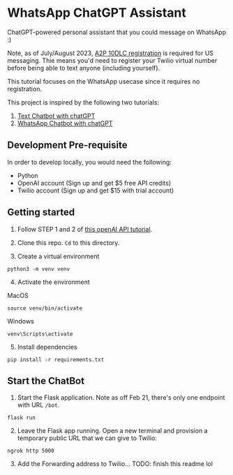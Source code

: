 # WhatsApp ChatGPT Assistant
ChatGPT-powered personal assistant that you could message on WhatsApp :)

Note, as of July/August 2023, [A2P 10DLC registration](https://console.twilio.com/us1/develop/sms/regulatory-compliance/a2p-10dlc-overview) is required for US messaging. Thie means you'd need to register your Twilio virtual number before being able to text anyone (including yourself).

This tutorial focuses on the WhatsApp usecase since it requires no registration. 

This project is inspired by the following two tutorials:
1. [Text Chatbot with chatGPT](https://www.twilio.com/en-us/blog/building-chatbot-chatgpt-api-twilio-programmable-sms-python)
2. [WhatsApp Chatbot with chatGPT](https://deysusovan93.medium.com/creating-a-whatsapp-chatbot-with-chatgpt-simplify-customer-interaction-and-boost-engagement-4603c9920876)



## Development Pre-requisite
In order to develop locally, you would need the following:
- Python 
- OpenAI account (Sign up and get $5 free API credits)
- Twilio account (Sign up and get $15 with trial account)

## Getting started
1. Follow STEP 1 and 2 of [this openAI API tutorial](https://platform.openai.com/docs/quickstart?context=python).

2. Clone this repo. `Cd` to this directory.

3. Create a virtual environment
```
python3 -m venv venv
```

4. Activate the environment

MacOS 
```
source venv/bin/activate
```
Windows
```
venv\Scripts\activate
```
5. Install dependencies
```
pip install -r requirements.txt
```

## Start the ChatBot
1. Start the Flask application. Note as off Feb 21, there's only one endpoint with URL `/bot`.
```
flask run
```
2. Leave the Flask app running. Open a new terminal and provision a  temporary public URL that we can give to Twilio:
```
ngrok http 5000
```

3. Add the Forwarding address to Twilio... TODO: finish this readme lol
